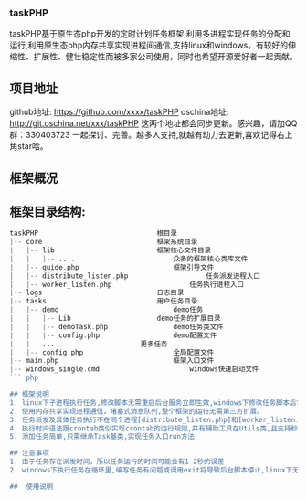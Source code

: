 ### taskPHP
taskPHP基于原生态php开发的定时计划任务框架,利用多进程实现任务的分配和运行,利用原生态php内存共享实现进程间通信,支持linux和windows。有较好的伸缩性、扩展性、健壮稳定性而被多家公司使用，同时也希望开源爱好者一起贡献。
## 项目地址
github地址: https://github.com/xxxx/taskPHP
oschina地址: http://git.oschina.net/xxx/taskPHP
这两个地址都会同步更新。感兴趣，请加QQ群：330403723 一起探讨、完善。越多人支持,就越有动力去更新,喜欢记得右上角star哈。
## 框架概况
## 框架目录结构:
``` php
taskPHP								根目录
|-- core							框架系统目录
|   |-- lib							框架核心文件目录
|   |   |-- ....						众多的框架核心类库文件
|   |-- guide.php						框架引导文件
|   |-- distribute_listen.php					任务派发进程入口
|   |-- worker_listen.php					任务执行进程入口
|-- logs							日志目录
|-- tasks							用户任务目录
|   |-- demo							demo任务
|	|	|-- Lib						demo任务的扩展目录
|	|	|-- demoTask.php				demo任务类文件
|	|	|-- config.php					demo配置文件
|	|	...						更多任务
|   |-- config.php						全局配置文件
|-- main.php							框架入口文件
|-- windows_single.cmd						windows快速启动文件
``` php

## 框架说明
1. linux下子进程执行任务,修改脚本无需重启后台服务立即生效,windows下修改任务脚本后需重启后台脚本 但往系统添加执行不受影响
2. 使用内存共享实现进程通信，堵塞式消息队列,整个框架的运行无需第三方扩展。
3. 任务派发及具体任务执行不在同个进程[distribute_listen.php]和[worker_listen.php],windows和linux下启用入口文件[main.php],windows下可运行[windows_single.cmd]快速启动
4. 执行时间语法跟crontab类似实现crontab的运行规则,并有辅助工具在Utils类,且支持秒设置.
5. 添加任务简单,只需继承Task基类,实现任务入口run方法

## 注意事项
1. 由于任务存在派发时间，所以任务运行的时间可能会有1-2秒的误差
2. windows下执行任务在循环里,编写任务有问题或调用exit将导致后台脚本停止,linux下无此问题

##  使用说明
